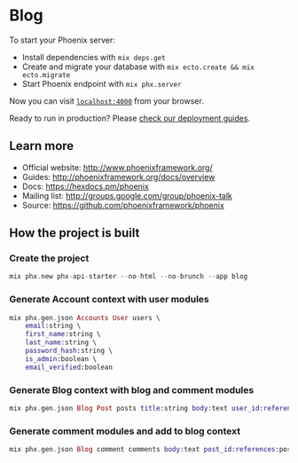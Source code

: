 # Blog

To start your Phoenix server:

* Install dependencies with `mix deps.get`
* Create and migrate your database with `mix ecto.create && mix ecto.migrate`
* Start Phoenix endpoint with `mix phx.server`

Now you can visit [`localhost:4000`](http://localhost:4000) from your browser.

Ready to run in production? Please [check our deployment guides](http://www.phoenixframework.org/docs/deployment).

## Learn more

* Official website: http://www.phoenixframework.org/
* Guides: http://phoenixframework.org/docs/overview
* Docs: https://hexdocs.pm/phoenix
* Mailing list: http://groups.google.com/group/phoenix-talk
* Source: https://github.com/phoenixframework/phoenix

## How the project is built

### Create the project

```elixir
mix phx.new phx-api-starter --no-html --no-brunch --app blog
```

### Generate Account context with user modules

```elixir
mix phx.gen.json Accounts User users \
    email:string \
    first_name:string \
    last_name:string \
    password_hash:string \
    is_admin:boolean \
    email_verified:boolean
```

### Generate Blog context with blog and comment modules

```elixir
mix phx.gen.json Blog Post posts title:string body:text user_id:references:users
```

### Generate comment modules and add to blog context

```elixir
mix phx.gen.json Blog comment comments body:text post_id:references:posts
```
